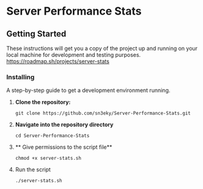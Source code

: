 # Server Performance Stats


## Getting Started

These instructions will get you a copy of the project up and running on your local machine for development and testing purposes.
https://roadmap.sh/projects/server-stats

### Installing

A step-by-step guide to get a development environment running.

1. **Clone the repository:**

   ```git clone https://github.com/sn3eky/Server-Performance-Stats.git```

2. **Navigate into the repository directory**

   ```cd Server-Performance-Stats```
   
3. ** Give permissions to the script file**
   
   ``` chmod +x server-stats.sh ```

4. Run the script
   
   ``` ./server-stats.sh ```
